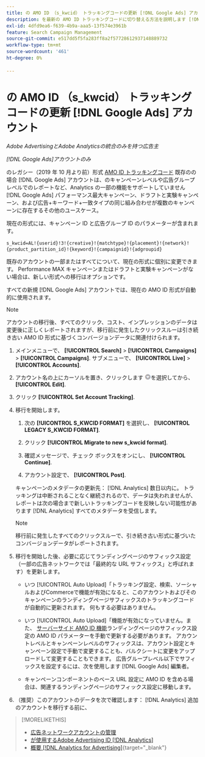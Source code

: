 ```yaml
---
title: の AMO ID （s_kwcid） トラッキングコードの更新 [!DNL Google Ads] アカウント
description: を最新の AMO ID トラッキングコードに切り替える方法を説明します [!DNL Google Ads] アカウント。
exl-id: 4dfd9ea6-f639-4b9a-aaa5-13f574e3961b
feature: Search Campaign Management
source-git-commit: e517dd5f5fa283ff8a2f57728612937148889732
workflow-type: tm+mt
source-wordcount: '461'
ht-degree: 0%

---
```


# の AMO ID （s_kwcid） トラッキングコードの更新 [!DNL Google Ads] アカウント

*Adobe AdvertisingとAdobe Analyticsの統合のみを持つ広告主*

*[!DNL Google Ads]アカウントのみ*

のレガシー（2019 年 10 月より前）形式 [AMO ID トラッキングコード](/help/integrations/analytics/ids.md#amo-id-formats) 既存のの場合 [!DNL Google Ads] アカウントは、のキャンペーンレベルや広告グループレベルでのレポートなど、Analytics の一部の機能をサポートしていません [!DNL Google Ads] パフォーマンス最大キャンペーン、ドラフトと実験キャンペーン、および広告+キーワード+一致タイプの同じ組み合わせが複数のキャンペーンに存在するその他のユースケース。

現在の形式には、キャンペーン ID と広告グループ ID のパラメーターが含まれます。

```
s_kwcid=AL!{userid}!3!{creative}!{matchtype}!{placement}!{network}!{product_partition_id}!{keyword}!{campaignid}!{adgroupid}
```

既存のアカウントの一部またはすべてについて、現在の形式に個別に変更できます。 Performance MAX キャンペーンまたはドラフトと実験キャンペーンがない場合は、新しい形式への移行はオプションです。

すべての新規 [!DNL Google Ads] アカウントでは、現在の AMO ID 形式が自動的に使用されます。

>[!NOTE]
>
>アカウントの移行後、すべてのクリック、コスト、インプレッションのデータは変更後に正しくレポートされますが、移行前に発生したクリックスルーは引き続き古い AMO ID 形式に基づくコンバージョンデータに関連付けられます。

1. メインメニューで、 **[!UICONTROL Search]** \> **[!UICONTROL Campaigns]** \> **[!UICONTROL Campaigns]**. サブメニューで、 **[!UICONTROL Live]** \> **[!UICONTROL Accounts]**.

1. アカウント名の上にカーソルを置き、クリックします ![矢印ドロップダウンアイコン](/help/search-social-commerce/assets/arrow-dropdown-menu.png)を選択してから、 **[!UICONTROL Edit]**.

1. クリック **[!UICONTROL Set Account Tracking]**.

1. 移行を開始します。

   1. 次の **[!UICONTROL S_KWCID FORMAT]** を選択し、 **[!UICONTROL LEGACY S_KWCID FORMAT]**.

   1. クリック **[!UICONTROL Migrate to new s_kwcid format]**.

   1. 確認メッセージで、チェック ボックスをオンにし、 **[!UICONTROL Continue]**.

   1. アカウント設定で、 **[!UICONTROL Post]**.

   キャンペーンのメタデータの更新先： [!DNL Analytics] 数日以内に。 トラッキングは中断されることなく継続されるので、データは失われませんが、レポートは次の場合まで新しいトラッキングコードを反映しない可能性があります [!DNL Analytics] すべてのメタデータを受信します。

   >[!NOTE]
   >
   >移行前に発生したすべてのクリックスルーで、引き続き古い形式に基づいたコンバージョンデータがレポートされます。

1. 移行を開始した後、必要に応じてランディングページのサフィックス設定（一部の広告ネットワークでは「最終的な URL サフィックス」と呼ばれます）を更新します。

   * いつ [!UICONTROL Auto Upload]「トラッキング設定、検索、ソーシャルおよびCommerceで機能が有効になると、このアカウントおよびそのキャンペーンのランディングページサフィックスのトラッキングコードが自動的に更新されます。 何もする必要はありません。

   * いつ [!UICONTROL Auto Upload]「機能が有効になっていません。また、 [サーバーサイド AMO ID 機能](/help/integrations/analytics/ids.md#amo-id-formats)ランディングページのサフィックス設定の AMO ID パラメーターを手動で更新する必要があります。 アカウントレベルとキャンペーンレベルのサフィックスは、アカウント設定とキャンペーン設定で手動で変更することも、バルクシートに変更をアップロードして変更することもできます。 広告グループレベル以下でサフィックスを設定するには、次を使用します [!DNL Google Ads] 編集者。

   * キャンペーンコンポーネントのベース URL 設定に AMO ID を含める場合は、関連するランディングページのサフィックス設定に移動します。

1. （推奨）このアカウントのデータを次で確認します： [!DNL Analytics] 追加のアカウントを移行する前に、

>[!MORELIKETHIS]
>
>* [広告ネットワークアカウントの管理](ad-network-account-manage.md)
>* [が使用するAdobe Advertising ID [!DNL Analytics]](/help/integrations/analytics/ids.md)
>* [概要 [!DNL Analytics for Advertising]](https://experienceleague.adobe.com/docs/advertising/integrations/home.html){target="_blank"}
